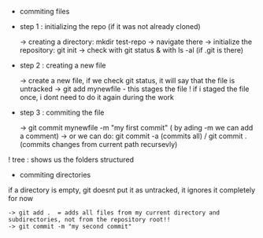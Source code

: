 * commiting files

- step 1 : initializing the repo (if it was not already cloned)

    -> creating a directory: mkdir test-repo
    -> navigate there
    -> initialize the repository: git init
    -> check with git status & with ls -al (if .git is there)

- step 2 : creating a new file

    -> create a new file, if we check git status, it will say that the file is untracked
    -> git add mynewfile - this stages the file
    ! if i staged the file once, i dont need to do it again during the work

- step 3 : commiting the file

    -> git commit mynewfile -m "my first commit" ( by ading -m we can add a comment)
    -> or we can do: git commit -a (commits all)   /  git commit .  (commits changes from current path recursevly)

! tree : shows us the folders structured

* commiting directories

if a directory is empty, git doesnt put it as untracked, it ignores it completely for now

    -> git add .  = adds all files from my current directory and subdirectories, not from the repository root!!
    -> git commit -m "my second commit"